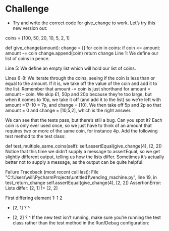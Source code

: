 # Challenge

- Try and write the correct code for give_change to work.
Let’s try this new version out:

coins = [100, 50, 20, 10, 5, 2, 1]
 
 
def give_change(amount):
    change = []
    for coin in coins:
        if coin <= amount:
            amount -= coin
            change.append(coin)
    return change
Line 1: We define our list of coins in pence.

Line 5: We define an empty list which will hold our list of coins.

Lines 6-8: We iterate through the coins, seeing if the coin is less than or equal to the amount. If it is, we take off the value of the coin and add it to the list. Remember that amount -= coin is just shorthand for amount = amount – coin. We skip £1, 50p and 20p because they’re too large, but when it comes to 10p, we take it off (and add it to the list) so we’re left with amount =17-10 = 7p, and change = [10]. We then take off 5p and 2p so that amount = 0 and change = [10,5,2], which is the right answer.

We can see that the tests pass, but there’s still a bug. Can you spot it? Each coin is only ever used once, so we just have to think of an amount that requires two or more of the same coin, for instance 4p. Add the following test method to the test class:

def test_multiple_same_coins(self):
    self.assertEqual(give_change(4), [2, 2])
Notice that this time we didn’t supply a message to assertEqual, so we get slightly different output, telling us how the lists differ. Sometimes it’s actually better not to supply a message, as the output can be quite helpful:

Failure
Traceback (most recent call last):
  File "C:\Users\will\PycharmProjects\untitled1\vending_machine.py", line 19, in 
test_return_change
    self.assertEqual(give_change(4), [2, 2])
AssertionError: Lists differ: [2, 1] != [2, 2]
 
First differing element 1:
1
2
 
- [2, 1]
?     ^
 
+ [2, 2]
?     ^
If the new test isn’t running, make sure you’re running the test class rather than the test method in the Run/Debug configuration:



